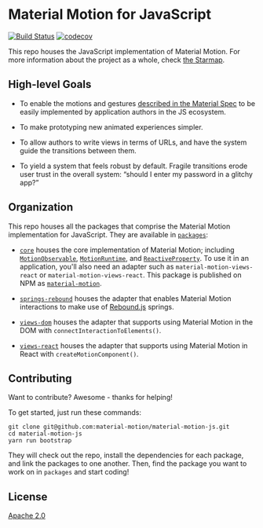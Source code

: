 # Material Motion for JavaScript #

[![Build Status](https://img.shields.io/circleci/project/github/material-motion/material-motion-js/develop.svg)](https://circleci.com/gh/material-motion/material-motion-js/)
[![codecov](https://codecov.io/gh/material-motion/material-motion-js/branch/develop/graph/badge.svg)](https://codecov.io/gh/material-motion/material-motion-js)

This repo houses the JavaScript implementation of Material Motion.  For more information about the project as a whole, check [the Starmap](https://material-motion.github.io/material-motion/starmap/).

## High-level Goals ##

- To enable the motions and gestures [described in the Material Spec](https://material.google.com/motion/material-motion.html) to be easily implemented by application authors in the JS ecosystem.

- To make prototyping new animated experiences simpler.

- To allow authors to write views in terms of URLs, and have the system guide the transitions between them.

- To yield a system that feels robust by default.  Fragile transitions erode user trust in the overall system: “should I enter my password in a glitchy app?”

## Organization ##

This repo houses all the packages that comprise the Material Motion implementation for JavaScript.  They are available in [`packages`](https://github.com/material-motion/material-motion-js/tree/develop/packages/):

- [`core`](https://github.com/material-motion/material-motion-experiments-js/tree/develop/packages/core/) houses the core implementation of Material Motion; including [`MotionObservable`](https://github.com/material-motion/material-motion-js/blob/develop/packages/core/src/observables/MotionObservable.ts), [`MotionRuntime`](https://github.com/material-motion/material-motion-js/blob/develop/packages/core/src/MotionRuntime.ts), and [`ReactiveProperty`](https://github.com/material-motion/material-motion-js/blob/develop/packages/core/src/properties/ReactiveProperty.ts).  To use it in an application, you'll also need an adapter such as `material-motion-views-react` or `material-motion-views-react`.  This package is published on NPM as [`material-motion`](https://www.npmjs.com/package/material-motion).

- [`springs-rebound`](https://github.com/material-motion/material-motion-experiments-js/tree/develop/packages/springs-rebound/) houses the adapter that enables Material Motion interactions to make use of [Rebound.js](https://github.com/facebook/rebound-js/) springs.

- [`views-dom`](https://github.com/material-motion/material-motion-experiments-js/tree/develop/packages/views-dom/) houses the adapter that supports using Material Motion in the DOM with `connectInteractionToElements()`.

- [`views-react`](https://github.com/material-motion/material-motion-experiments-js/tree/develop/packages/views-react/) houses the adapter that supports using Material Motion in React with `createMotionComponent()`.

## Contributing ##

Want to contribute?  Awesome - thanks for helping!

To get started, just run these commands:

```
git clone git@github.com:material-motion/material-motion-js.git
cd material-motion-js
yarn run bootstrap
```

They will check out the repo, install the dependencies for each package, and link the packages to one another.  Then, find the package you want to work on in `packages` and start coding!

## License ##

[Apache 2.0](http://www.apache.org/licenses/LICENSE-2.0)
